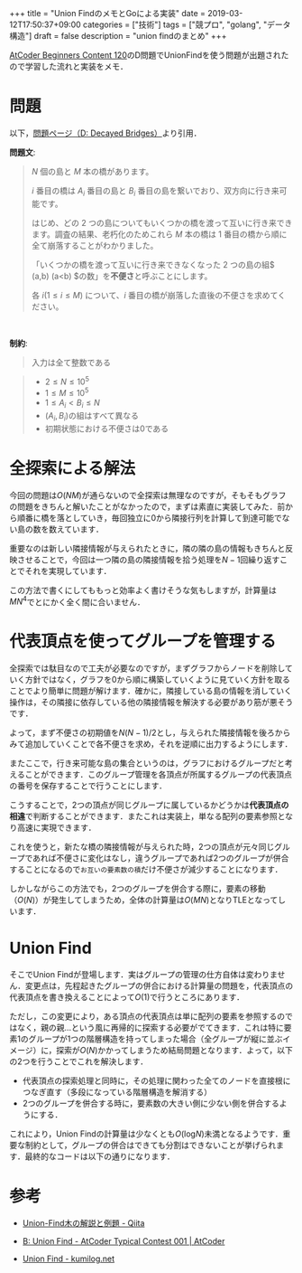 +++
title = "Union FindのメモとGoによる実装"
date = 2019-03-12T17:50:37+09:00
categories = ["技術"]
tags = ["競プロ", "golang", "データ構造"]
draft = false
description = "union findのまとめ"
+++



[AtCoder Beginners Content 120](https://atcoder.jp/contests/abc120/tasks)のD問題でUnionFindを使う問題が出題されたので学習した流れと実装をメモ．



# 問題

以下，[問題ページ（D: Decayed Bridges）](https://atcoder.jp/contests/abc120/tasks/abc120_d)より引用．

**問題文**:

> $N$ 個の島と $M$ 本の橋があります。
>
> $i$ 番目の橋は $A_i$ 番目の島と $B_i$ 番目の島を繋いでおり、双方向に行き来可能です。
>
> はじめ、どの 2 つの島についてもいくつかの橋を渡って互いに行き来できます。調査の結果、老朽化のためこれら $M$ 本の橋は 1 番目の橋から順に全て崩落することがわかりました。
>
> 「いくつかの橋を渡って互いに行き来できなくなった 2 つの島の組$ (a,b) (a<b) $の数」を**不便さ**と呼ぶことにします。
>
> 各 $i (1\leq i \leq M)$ について、$i$ 番目の橋が崩落した直後の不便さを求めてください。

<br>



**制約**: 

> 入力は全て整数である

> - $2\leq N \leq 10^5$
> - $1 \leq M \leq 10^5$
> - $1 \leq A_i \lt B_i \leq N$
> - $(A_i, B_i)$の組はすべて異なる
> - 初期状態における不便さは0である



# 全探索による解法

今回の問題は$O(NM)$が通らないので全探索は無理なのですが，そもそもグラフの問題をきちんと解いたことがなかったので，まずは素直に実装してみた．前から順番に橋を落としていき，毎回独立に0から隣接行列を計算して到達可能でない島の数を数えています．

<script src="https://gist.github.com/raahii/652851fb1f45ab0b365145cabe588c36.js"></script>

重要なのは新しい隣接情報が与えられたときに，隣の隣の島の情報もきちんと反映させることで，今回は一つ隣の島の隣接情報を拾う処理を$N-1$回繰り返すことでそれを実現しています．

この方法で書くにしてももっと効率よく書けそうな気もしますが，計算量は$MN^4​$でとにかく全く間に合いません．



# 代表頂点を使ってグループを管理する

全探索では駄目なので工夫が必要なのですが，まずグラフからノードを削除していく方針ではなく，グラフを0から順に構築していくように見ていく方針を取ることでより簡単に問題が解けます．確かに，隣接している島の情報を消していく操作は，その隣接に依存している他の隣接情報を解決する必要があり筋が悪そうです．

よって，まず不便さの初期値を$N(N-1)/2$とし，与えられた隣接情報を後ろからみて追加していくことで各不便さを求め，それを逆順に出力するようにします．

またここで，行き来可能な島の集合というのは，グラフにおけるグループだと考えることができます．このグループ管理を各頂点が所属するグループの代表頂点の番号を保存することで行うことにします．

こうすることで，2つの頂点が同じグループに属しているかどうかは**代表頂点の相違**で判断することができます．またこれは実装上，単なる配列の要素参照となり高速に実現できます．

これを使うと，新たな橋の隣接情報が与えられた時，2つの頂点が元々同じグループであれば不便さに変化はなし，違うグループであれば2つのグループが併合することになるので`お互いの要素数の積`だけ不便さが減少することになります．



<script src="https://gist.github.com/raahii/930f1a6509cfdccfb99143d54e8e564b.js"></script>



しかしながらこの方法でも，2つのグループを併合する際に，要素の移動（$O(N)$）が発生してしまうため，全体の計算量は$O(MN)$となりTLEとなってしいます．



# Union Find

そこでUnion Findが登場します．実はグループの管理の仕方自体は変わりません．変更点は，先程起きたグループの併合における計算量の問題を，代表頂点の代表頂点を書き換えることによって$O(1)$で行うところにあります．

ただし，この変更により，ある頂点の代表頂点は単に配列の要素を参照するのではなく，親の親…という風に再帰的に探索する必要がでてきます．これは特に要素1のグループが1つの階層構造を持ってしまった場合（全グループが縦に並ぶイメージ）に，探索が$O(N)​$かかってしまうため結局問題となります．よって，以下の2つを行うことでこれを解決します．

- 代表頂点の探索処理と同時に，その処理に関わった全てのノードを直接根につなぎ直す（多段になっている階層構造を解消する）
- 2つのグループを併合する時に，要素数の大きい側に少ない側を併合するようにする．

これにより，Union Findの計算量は少なくとも$O(\text{log}N)$未満となるようです．重要な制約として，グループの併合はできても分割はできないことが挙げられます．最終的なコードは以下の通りになります．

<script src="https://gist.github.com/raahii/f456ddf6109b2121dfd6f451d0476d6c.js"></script>



# 参考

- [Union-Find木の解説と例題 - Qiita](https://qiita.com/ofutonfuton/items/c17dfd33fc542c222396)
- [B: Union Find - AtCoder Typical Contest 001 | AtCoder](https://atc001.contest.atcoder.jp/tasks/unionfind_a)

- [Union Find - kumilog.net](https://www.kumilog.net/entry/union-find)
